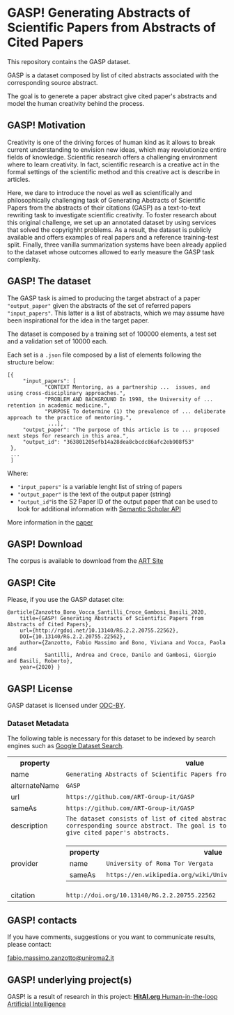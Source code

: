 # GASP! Generating Abstracts of Scientific Papers from Abstracts of Cited Papers
This repository contains the GASP dataset.

GASP is a dataset composed by list of cited abstracts associated with the corresponding source abstract.

The goal is to generete a paper abstract give cited paper's abstracts and model the human creativity behind the process.

## GASP! Motivation

Creativity is one of the driving forces of human kind as it allows to break current understanding to envision new ideas, which may revolutionize entire fields of knowledge. Scientific research offers a challenging environment where to learn creativity. In fact, scientific research is a creative act in the formal settings of the scientific method and this creative act is describe in articles.

Here, we dare to introduce the novel as well as scientifically and philosophically challenging task of Generating Abstracts of Scientific Papers from the abstracts of their citations (GASP) as a text-to-text rewriting task to investigate scientific creativity. To foster research about this original challenge, we set up an annotated dataset by using services that solved the copyrighht problems. As a result, the dataset is publicly available and offers examples of real papers and a reference training-test split. Finally, three vanilla summarization systems have been already applied to the dataset whose outcomes allowed to early measure the GASP task complexity.


## GASP! The dataset 


The GASP task is aimed to producing the target abstract of a paper `"output_paper"` given the abstracts of the set of referred papers `"input_papers"`. This latter is a list of abstracts, which we may assume have been inspirational for the idea in the target paper.

The dataset is composed by a training set of 100000 elements, a test set and a validation set of 10000 each.

Each set is a `.json` file composed by a list of elements following the structure below:
```
[{
	 "input_papers": [
	 		"CONTEXT Mentoring, as a partnership ...  issues, and using cross-disciplinary approaches.", 
	 		"PROBLEM AND BACKGROUND In 1998, the University of ... retention in academic medicine.", 
			"PURPOSE To determine (1) the prevalence of ... deliberate approach to the practice of mentoring.",
			 ...], 
	 "output_paper": "The purpose of this article is to ... proposed next steps for research in this area.",
	 "output_id": "363801205efb14a28dea8cbcdc86afc2eb908f53"
 },
 ...
 ]
```
Where:
- `"input_papers"` is a variable lenght list of string of papers
- `"output_paper"` is the text of the output paper (string)
- `"output_id"`is the S2 Paper ID of the output paper that can be used to look for additional information with <a href="https://api.semanticscholar.org/">Semantic Scholar API</a>

More information in the <a href="http://doi.org/10.13140/RG.2.2.20755.22562">paper</a> 

## GASP! Download

The corpus is available to download from the <a href="http://art.uniroma2.it/zanzotto/datasets/GASP_corpus_v1.0.zip">ART Site</a>

## GASP! Cite

Please, if you use the GASP dataset cite:

```
@article{Zanzotto_Bono_Vocca_Santilli_Croce_Gambosi_Basili_2020, 
	title={GASP! Generating Abstracts of Scientific Papers from Abstracts of Cited Papers}, 
	url={http://rgdoi.net/10.13140/RG.2.2.20755.22562}, 
	DOI={10.13140/RG.2.2.20755.22562}, 
	author={Zanzotto, Fabio Massimo and Bono, Viviana and Vocca, Paola and 
	        Santilli, Andrea and Croce, Danilo and Gambosi, Giorgio and Basili, Roberto}, 
	year={2020} }
```

## GASP! License

GASP dataset is licensed under <a href="https://opendatacommons.org/licenses/by/1.0/">ODC-BY</a>.

### Dataset Metadata
The following table is necessary for this dataset to be indexed by search
engines such as <a href="https://g.co/datasetsearch">Google Dataset Search</a>.
<div itemscope itemtype="http://schema.org/Dataset">
<table>
  <tr>
    <th>property</th>
    <th>value</th>
  </tr>
  <tr>
    <td>name</td>
    <td><code itemprop="name">Generating Abstracts of Scientific Papers from Abstracts of Cited Papers</code></td>
  </tr>
  <tr>
    <td>alternateName</td>
    <td><code itemprop="alternateName">GASP</code></td>
  </tr>
  <tr>
    <td>url</td>
    <td><code itemprop="url">https://github.com/ART-Group-it/GASP</code></td>
  </tr>
  <tr>
    <td>sameAs</td>
    <td><code itemprop="sameAs">https://github.com/ART-Group-it/GASP</code></td>
  </tr>
  <tr>
    <td>description</td>
    <td><code itemprop="description">The dataset consists of list of cited abstracts associated with the corresponding source abstract. The goal is to generete a paper abstract give cited paper's abstracts.</code></td>
  </tr>
  <tr>
    <td>provider</td>
    <td>
      <div itemscope itemtype="http://schema.org/Organization" itemprop="provider">
        <table>
          <tr>
            <th>property</th>
            <th>value</th>
          </tr>
          <tr>
            <td>name</td>
            <td><code itemprop="name">University of Roma Tor Vergata</code></td>
          </tr>
          <tr>
            <td>sameAs</td>
            <td><code itemprop="sameAs">https://en.wikipedia.org/wiki/University_of_Rome_Tor_Vergata</code></td>
          </tr>
        </table>
      </div>
    </td>
  </tr>
  <tr>
    <td>citation</td>
    <td><code itemprop="citation">http://doi.org/10.13140/RG.2.2.20755.22562</code></td>
  </tr>
</table>
</div>

## GASP! contacts 
If you have comments, suggestions or you want to communicate results, please contact:

<a href="mailto:fabio.massimo.zanzotto@uniroma2.it">fabio.massimo.zanzotto@uniroma2.it</a>


## GASP! underlying project(s)

GASP! is a result of research in this project:
<a href="http://HitAI.org"><b>HitAI.org</b> Human-in-the-loop Artificial Intelligence</a> 
